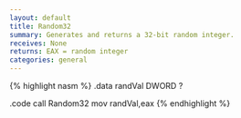```yaml
---
layout: default
title: Random32
summary: Generates and returns a 32-bit random integer.
receives: None
returns: EAX = random integer
categories: general
---
```

{% highlight nasm %}
.data
randVal DWORD ?

.code
call Random32
mov  randVal,eax 
{% endhighlight %}